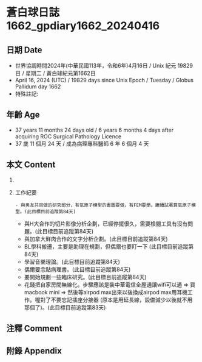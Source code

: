 [_metadata_:encoding]: - "utf-8"
[_metadata_:language]: - "zh-Hant-TW"
[_metadata_:fileformat]: - "markdown"
[_metadata_:MIME_type]: - "text/plain"
[_metadata_:markdown_version]: - "commonmark version 0.30"
[_metadata_:markdown_spec]: - "https://spec.commonmark.org/0.30/"

# 蒼白球日誌1662_gpdiary1662_20240416 #

## 日期 Date ##

* 世界協調時間2024年(中華民國113年，令和6年)4月16日 / Unix 紀元 19829 日 / 星期二 / 蒼白球紀元第1662日
* April 16, 2024 (UTC) / 19829 days since Unix Epoch / Tuesday / Globus Pallidum day 1662
* 特殊註記:

## 年齡 Age ##

* 37 years 11 months 24 days old / 6 years 6 months 4 days after acquiring ROC Surgical Pathology Licence
* 37 歲 11 個月 24 天 / 成為病理專科醫師 6 年 6 個月 4 天

## 本文 Content ##

1. 

    
2. 工作紀要

       - 與男友共同做的研究部分，有氫原子模型的畫圖要做，有FEM要學。繼續試著算氫原子模型。(此目標目前追蹤第84天)
   - 與H大合作的切片影像分析企劃，已經停擺很久，需要檢閱工具有沒有問題。(此目標目前追蹤第84天)
   - 與加拿大鮮肉合作的文字分析企劃。(此目標目前追蹤第84天)
   - BL學科搬遷，主要是助理在規劃，但偶爾也要盯一下 (此目標目前追蹤第84天)
   - 學習音樂理論。(此目標目前追蹤第84天)
   - 偶爾要念點病理書。(此目標目前追蹤第84天)
   - 要開始規劃一些臨床研究。(此目標目前追蹤第84天)
   - 花錢把自家房間無線化。步驟應該是裝中華電信全屋通讓wifi可以通 => 買macbook mini => 然後等airpod max出來以後換成airpod max用耳機工作。喔對了不要忘記插座分接器 (原本是用延長線，設備減少以後就不用那個了)。(此目標目前追蹤第83天)


## 注釋 Comment ##


## 附錄 Appendix ##

